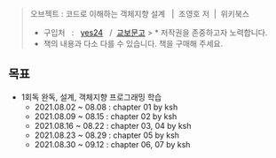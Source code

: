 > 오브젝트 : 코드로 이해하는 객체지향 설계 &nbsp; |&nbsp; 조영호 저&nbsp; |&nbsp; 위키북스
> * 구입처 &nbsp; : &nbsp; [yes24](http://www.yes24.com/Product/Goods/74219491)
    &nbsp; / &nbsp;[교보문고](http://www.kyobobook.co.kr/product/detailViewKor.laf?ejkGb=KOR&mallGb=KOR&barcode=9791158391409&orderClick=LAG&Kc=)
    >  * 저작권을 존중하고자 노력합니다.
>  * 책의 내용과 다소 다를 수 있습니다. 책을 구매해 주세요.
>


## 목표
* 1회독 완독, 설계, 객체지향 프로그래밍 학습
  * 2021.08.02 ~ 08.08 : chapter 01 by ksh
  * 2021.08.09 ~ 08.15 : chapter 02 by ksh
  * 2021.08.16 ~ 08.22 : chapter 03, 04 by ksh
  * 2021.08.23 ~ 08.29 : chapter 05 by ksh
  * 2021.08.30 ~ 09.12 : chapter 06, 07 by ksh
